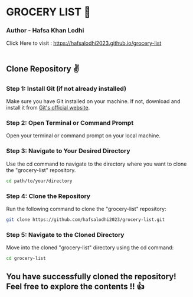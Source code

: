 # GROCERY LIST 🎉
### Author - Hafsa Khan Lodhi
Click Here to visit : https://hafsalodhi2023.github.io/grocery-list<br><br>
## Clone Repository ✌
### Step 1: Install Git (if not already installed)
Make sure you have Git installed on your machine. If not, download and install it from <a href="https://git-scm.com/" >Git's official website</a>.
### Step 2: Open Terminal or Command Prompt
Open your terminal or command prompt on your local machine.
### Step 3: Navigate to Your Desired Directory
Use the cd command to navigate to the directory where you want to clone the "grocery-list" repository.
```bash
cd path/to/your/directory
```
### Step 4: Clone the Repository
Run the following command to clone the "grocery-list" repository:
```bash
git clone https://github.com/hafsalodhi2023/grocery-list.git
```
### Step 5: Navigate to the Cloned Directory
Move into the cloned "grocery-list" directory using the cd command:
```bash
cd grocery-list
```

## You have successfully cloned the repository! Feel free to explore the contents !! 👍
